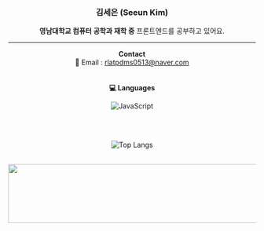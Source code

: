 <div align="center">

### 김세은 (Seeun Kim)  
**영남대학교 컴퓨터 공학과 재학 중**
프론트엔드를 공부하고 있어요.

---

**Contact** 
<br/>
📧 Email : rlatpdms0513@naver.com
<br/><br/><br/>
**💻 Languages**
<br/>

![JavaScript](https://img.shields.io/badge/javascript-%23323330.svg?style=for-the-badge&logo=javascript&logoColor=%23F7DF1E)

<br/><br/>

![Top Langs](https://github-readme-stats.vercel.app/api/top-langs/?username=jaeho13&layout=compact)

<br/>

<a href="https://www.gitanimals.org/en_US?utm_medium=image&utm_source=seeeeeeeeun&utm_content=line">
  <img
    src="https://render.gitanimals.org/lines/seeeeeeeeun"
    width="600"
    height="120"
  />
</a>

</div>
